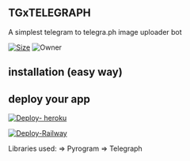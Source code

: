 ## TGxTELEGRAPH

A simplest telegram to telegra.ph image uploader bot

[![Size](https://img.shields.io/github/repo-size/SUBHxTREM/TGxTELEGRAPH?style=plastic&color=red)](https://github.com/SUBHxTREM/TGxTELEGRAPH/) ![Owner](https://img.shields.io/badge&style=plastic/-OWNER%20--SUBHxTREM-red)
## installation (easy way)


<!-- DEPLOY-->
## deploy your app
[![Deploy- heroku](https://www.herokucdn.com/deploy/button.svg)](https://heroku.com/deploy?template=https://github.com/SUBHxTREM/TGxTELEGRAPH)

[![Deploy-Railway](https://railway.app/button.svg)](https://railway.app/new/template?template=https%3A%2F%2Fgithub.com%2FSUBHxTREM%2FTGxTELEGRAPH%2Ftree%2Fmain&plugins=redis&envs=SESSION%2CAPI_ID%2CAPI_HASH&optionalEnvs=API_ID%2CAPI_HASH&SESSIONDesc=Your+telethon+session+string.&API_IDDesc=api_id%2C+from+my.telegram.org&API_HASHDesc=api_hash%2C+from+my.telegram.org)

Libraries used: => Pyrogram => Telegraph

